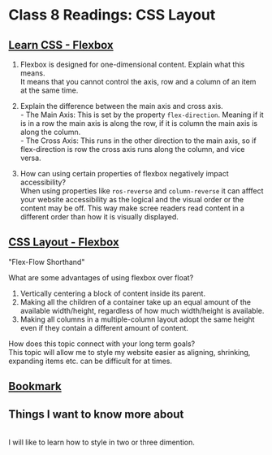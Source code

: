# Class 8 Readings: CSS Layout

## [Learn CSS - Flexbox](https://web.dev/learn/css/flexbox/)

1. Flexbox is designed for one-dimensional content. Explain what this means.
<br> It means that you cannot control the axis, row and a column of an item at the same time.

2. Explain the difference between the main axis and cross axis.
<br> - The Main Axis: This is set by the property `flex-direction`. Meaning if it is in a row the main axis is along the row, if it is column the main axis is along the column.
<br> - The Cross Axis: This runs in the other direction to the main axis, so if flex-direction is row the cross axis runs along the column, and vice versa.

3. How can using certain properties of flexbox negatively impact accessibility?
<br> When using properties like `ros-reverse` and `column-reverse` it can afffect your website accessibility as the logical and the visual order or the content may be off. This way make scree readers read content in a different order than how it is visually displayed.

## [CSS Layout - Flexbox](https://developer.mozilla.org/en-US/docs/Learn/CSS/CSS_layout/Flexbox)

"Flex-Flow Shorthand"

What are some advantages of using flexbox over float?

1. Vertically centering a block of content inside its parent.
2. Making all the children of a container take up an equal amount of the available width/height, regardless of how much width/height is available.
3. Making all columns in a multiple-column layout adopt the same height even if they contain a different amount of content.

How does this topic connect with your long term goals?
<br> This topic will allow me to style my website easier as aligning, shrinking, expanding items etc. can be difficult for at times.

## [Bookmark](https://web.dev/learn/css/layout/)

## Things I want to know more about

<br> I will like to learn how to style in two or three dimention.
